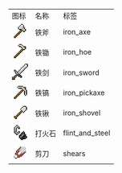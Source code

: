 <table>
	<tablebody>
		<tr>
			<td>图标</td>
			<td>名称</td>
			<td>标签</td>
		</tr>
		<tr>
			<td><img src="../../mc_icon/tools/iron_axe.png"></td>
			<td>铁斧</td>
			<td>iron_axe</td>
		</tr>
		<tr>
			<td><img src="../../mc_icon/tools/iron_hoe.png"></td>
			<td>铁锄</td>
			<td>iron_hoe</td>
		</tr>
		<tr>
			<td><img src="../../mc_icon/combat/iron_sword.png"></td>
			<td>铁剑</td>
			<td>iron_sword</td>
		</tr>
		<tr>
			<td><img src="../../mc_icon/tools/iron_pickaxe.png"></td>
			<td>铁镐</td>
			<td>iron_pickaxe</td>
		</tr>
		<tr>
			<td><img src="../../mc_icon/tools/iron_shovel.png"></td>
			<td>铁锹</td>
			<td>iron_shovel</td>
		</tr>
		<tr>
			<td><img src="../../mc_icon/tools/flint_and_steel.png"></td>
			<td>打火石</td>
			<td>flint_and_steel</td>
		</tr>
		<tr>
			<td><img src="../../mc_icon/tools/shears.png"></td>
			<td>剪刀</td>
			<td>shears</td>
		</tr>
	</tablebody>
</table>